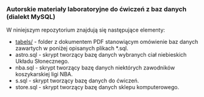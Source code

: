 ### Autorskie materiały laboratoryjne do ćwiczeń z baz danych (dialekt MySQL) 

W niniejszym repozytorium znajdują się następujące elementy:

- [tabels/](/tabels) - folder z dokumentem PDF stanowiącym omówienie baz danych zawartych w poniżej opisanych plikach \*.sql.
- astro.sql - skrypt tworzący bazę danych wybranych ciał niebieskich Układu Słonecznego.
- nba.sql - skrypt tworzący bazę danych niektórych zawodników koszykarskiej ligi NBA.
- s.sql - skrypt tworzący bazę danych do ćwiczeń.
- store.sql - skrypt tworzący bazę danych sklepu komputerowego.
